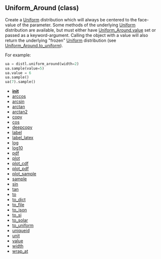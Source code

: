 ## Uniform_Around (class)


Create a [Uniform](Uniform.md) distribution which will always be centered to the face-value
of the parameter.  Some methods of the underlying [Uniform](Uniform.md) distribution are
available, but must either have [Uniform_Around.value](Uniform_Around.value.md) set or passed as
a keyword-argument.  Calling the object with a value will also return
the underlying "frozen" [Uniform](Uniform.md) distribution (see [Uniform_Around.to_uniform](Uniform_Around.to_uniform.md)).


For example:

```py
ua = distl.uniform_around(width=2)
ua.sample(value=5)
ua.value = 6
ua.sample()
ua(7).sample()
```




* [__init__](Uniform_Around.__init__.md)
* [arccos](Uniform_Around.arccos.md)
* [arcsin](Uniform_Around.arcsin.md)
* [arctan](Uniform_Around.arctan.md)
* [arctan2](Uniform_Around.arctan2.md)
* [copy](Uniform_Around.copy.md)
* [cos](Uniform_Around.cos.md)
* [deepcopy](Uniform_Around.deepcopy.md)
* [label](Uniform_Around.label.md)
* [label_latex](Uniform_Around.label_latex.md)
* [log](Uniform_Around.log.md)
* [log10](Uniform_Around.log10.md)
* [pdf](Uniform_Around.pdf.md)
* [plot](Uniform_Around.plot.md)
* [plot_cdf](Uniform_Around.plot_cdf.md)
* [plot_pdf](Uniform_Around.plot_pdf.md)
* [plot_sample](Uniform_Around.plot_sample.md)
* [sample](Uniform_Around.sample.md)
* [sin](Uniform_Around.sin.md)
* [tan](Uniform_Around.tan.md)
* [to](Uniform_Around.to.md)
* [to_dict](Uniform_Around.to_dict.md)
* [to_file](Uniform_Around.to_file.md)
* [to_json](Uniform_Around.to_json.md)
* [to_si](Uniform_Around.to_si.md)
* [to_solar](Uniform_Around.to_solar.md)
* [to_uniform](Uniform_Around.to_uniform.md)
* [uniqueid](Uniform_Around.uniqueid.md)
* [unit](Uniform_Around.unit.md)
* [value](Uniform_Around.value.md)
* [width](Uniform_Around.width.md)
* [wrap_at](Uniform_Around.wrap_at.md)
